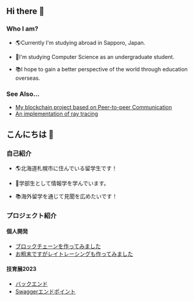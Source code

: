 ## Hi there 👋

### Who I am?

 - 🌎Currently I'm studying abroad in Sapporo, Japan.

 - 🌱I'm studying Computer Science as an undergraduate student. 

 - 📚I hope to gain a better perspective of the world through education overseas.

### See Also...

 - [My blockchain project based on Peer-to-peer Communication](https://github.com/FRESH-SHIN/P2PBlockchain)
 - [An implementation of ray tracing](https://github.com/FRESH-SHIN/RayTracing)

## こんにちは 👋

### 自己紹介

 - 🌎北海道札幌市に住んでいる留学生です！

 - 🌱学部生として情報学を学んでいます。

 - 📚海外留学を通じて見聞を広めたいです！

### プロジェクト紹介
#### 個人開発
 - [ブロックチェーンを作ってみました](https://github.com/FRESH-SHIN/P2PBlockchain)
 - [お粗末ですがレイトレーシングも作ってみました](https://github.com/FRESH-SHIN/RayTracing)
#### 技育展2023
 - [バックエンド](https://github.com/kattakke/backend)
 - [Swaggerエンドポイント](https://github.com/kattakke/backend)
<!--
**FRESH-SHIN/FRESH-SHIN** is a ✨ _special_ ✨ repository because its `README.md` (this file) appears on your GitHub profile.

Here are some ideas to get you started:

- 🔭 I’m currently working on ...
- 🌱 I’m currently learning ...
- 👯 I’m looking to collaborate on ...
- 🤔 I’m looking for help with ...
- 💬 Ask me about ...
- 📫 How to reach me: ...
- 😄 Pronouns: ...
- ⚡ Fun fact: ...
-->
